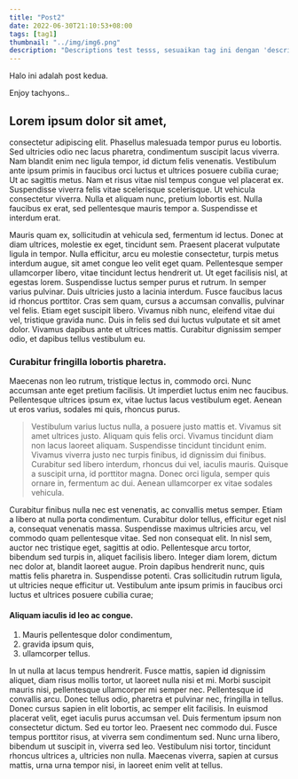 ```yaml
---
title: "Post2"
date: 2022-06-30T21:10:53+08:00
tags: [tag1]
thumbnail: "../img/img6.png"
description: "Descriptions test tesss, sesuaikan tag ini dengan 'description' yang ada di archtypes"
---
```


Halo ini adalah post kedua.

Enjoy tachyons..

## Lorem ipsum dolor sit amet,

consectetur adipiscing elit. Phasellus malesuada tempor purus eu lobortis. Sed ultricies odio nec lacus pharetra, condimentum suscipit lacus viverra. Nam blandit enim nec ligula tempor, id dictum felis venenatis. Vestibulum ante ipsum primis in faucibus orci luctus et ultrices posuere cubilia curae; Ut ac sagittis metus. Nam et risus vitae nisl tempus congue vel placerat ex. Suspendisse viverra felis vitae scelerisque scelerisque. Ut vehicula consectetur viverra. Nulla et aliquam nunc, pretium lobortis est. Nulla faucibus ex erat, sed pellentesque mauris tempor a. Suspendisse et interdum erat.

Mauris quam ex, sollicitudin at vehicula sed, fermentum id lectus. Donec at diam ultrices, molestie ex eget, tincidunt sem. Praesent placerat vulputate ligula in tempor. Nulla efficitur, arcu eu molestie consectetur, turpis metus interdum augue, sit amet congue leo velit eget quam. Pellentesque semper ullamcorper libero, vitae tincidunt lectus hendrerit ut. Ut eget facilisis nisl, at egestas lorem. Suspendisse luctus semper purus et rutrum. In semper varius pulvinar. Duis ultricies justo a lacinia interdum. Fusce faucibus lacus id rhoncus porttitor. Cras sem quam, cursus a accumsan convallis, pulvinar vel felis. Etiam eget suscipit libero. Vivamus nibh nunc, eleifend vitae dui vel, tristique gravida nunc. Duis in felis sed dui luctus vulputate et sit amet dolor. Vivamus dapibus ante et ultrices mattis. Curabitur dignissim semper odio, et dapibus tellus vestibulum eu.

### Curabitur fringilla lobortis pharetra.

Maecenas non leo rutrum, tristique lectus in, commodo orci. Nunc accumsan ante eget pretium facilisis. Ut imperdiet luctus enim nec faucibus. Pellentesque ultrices ipsum ex, vitae luctus lacus vestibulum eget. Aenean ut eros varius, sodales mi quis, rhoncus purus.

> Vestibulum varius luctus nulla, a posuere justo mattis et. Vivamus sit amet ultrices justo. Aliquam quis felis orci. Vivamus tincidunt diam non lacus laoreet aliquam. Suspendisse tincidunt tincidunt enim. Vivamus viverra justo nec turpis finibus, id dignissim dui finibus. Curabitur sed libero interdum, rhoncus dui vel, iaculis mauris. Quisque a suscipit urna, id porttitor magna. Donec orci ligula, semper quis ornare in, fermentum ac dui. Aenean ullamcorper ex vitae sodales vehicula.

Curabitur finibus nulla nec est venenatis, ac convallis metus semper. Etiam a libero at nulla porta condimentum. Curabitur dolor tellus, efficitur eget nisl a, consequat venenatis massa. Suspendisse maximus ultricies arcu, vel commodo quam pellentesque vitae. Sed non consequat elit. In nisl sem, auctor nec tristique eget, sagittis at odio. Pellentesque arcu tortor, bibendum sed turpis in, aliquet facilisis libero. Integer diam lorem, dictum nec dolor at, blandit laoreet augue. Proin dapibus hendrerit nunc, quis mattis felis pharetra in. Suspendisse potenti. Cras sollicitudin rutrum ligula, ut ultricies neque efficitur ut. Vestibulum ante ipsum primis in faucibus orci luctus et ultrices posuere cubilia curae;

#### Aliquam iaculis id leo ac congue.

1. Mauris pellentesque dolor condimentum,
2. gravida ipsum quis,
3. ullamcorper tellus.

In ut nulla at lacus tempus hendrerit. Fusce mattis, sapien id dignissim aliquet, diam risus mollis tortor, ut laoreet nulla nisi et mi. Morbi suscipit mauris nisi, pellentesque ullamcorper mi semper nec. Pellentesque id convallis arcu. Donec tellus odio, pharetra et pulvinar nec, fringilla in tellus. Donec cursus sapien in elit lobortis, ac semper elit facilisis. In euismod placerat velit, eget iaculis purus accumsan vel. Duis fermentum ipsum non consectetur dictum. Sed eu tortor leo. Praesent nec commodo dui. Fusce tempus porttitor risus, at viverra sem condimentum sed. Nunc urna libero, bibendum ut suscipit in, viverra sed leo. Vestibulum nisi tortor, tincidunt rhoncus ultrices a, ultricies non nulla. Maecenas viverra, sapien at cursus mattis, urna urna tempor nisi, in laoreet enim velit at tellus.
